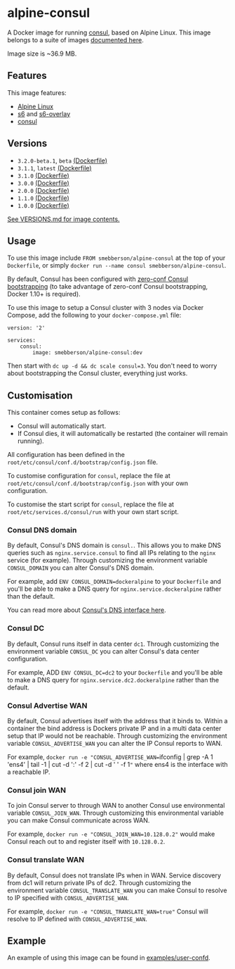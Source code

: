 # alpine-consul

A Docker image for running [consul][consul], based on Alpine Linux.
This image belongs to a suite of images [documented here][dockeralpine].

Image size is ~36.9 MB.

## Features

This image features:

- [Alpine Linux][alpinelinux]
- [s6][s6] and [s6-overlay][s6overlay]
- [consul][consul]

## Versions

- `3.2.0-beta.1`, `beta` [(Dockerfile)](https://github.com/smebberson/docker-alpine/blob/alpine-consul-v3.2.0-beta.1/alpine-consul/Dockerfile)
- `3.1.1`, `latest` [(Dockerfile)](https://github.com/smebberson/docker-alpine/blob/alpine-consul-v3.1.1/alpine-consul/Dockerfile)
- `3.1.0` [(Dockerfile)](https://github.com/smebberson/docker-alpine/blob/alpine-consul-v3.1.0/alpine-consul/Dockerfile)
- `3.0.0` [(Dockerfile)](https://github.com/smebberson/docker-alpine/blob/alpine-consul-v3.0.0/alpine-consul/Dockerfile)
- `2.0.0` [(Dockerfile)](https://github.com/smebberson/docker-alpine/blob/alpine-consul-v2.0.0/alpine-consul/Dockerfile)
- `1.1.0` [(Dockerfile)](https://github.com/smebberson/docker-alpine/blob/alpine-consul-v1.1.0/alpine-consul/Dockerfile)
- `1.0.0` [(Dockerfile)](https://github.com/smebberson/docker-alpine/blob/alpine-consul-v1.0.0/alpine-consul/Dockerfile)

[See VERSIONS.md for image contents.](https://github.com/smebberson/docker-alpine/blob/master/alpine-consul/VERSIONS.md)

## Usage

To use this image include `FROM smebberson/alpine-consul` at the top of your `Dockerfile`, or simply `docker run --name consul smebberson/alpine-consul`.

By default, Consul has been configured with [zero-conf Consul bootstrapping](https://github.com/smebberson/docker-alpine/tree/master/#consul-and-service-discovery) (to take advantage of zero-conf Consul bootstrapping, Docker 1.10+ is required).

To use this image to setup a Consul cluster with 3 nodes via Docker Compose, add the following to your `docker-compose.yml` file:

```
version: '2'

services:
    consul:
        image: smebberson/alpine-consul:dev
```

Then start with `dc up -d && dc scale consul=3`. You don't need to worry about bootstrapping the Consul cluster, everything just works.

## Customisation

This container comes setup as follows:

- Consul will automatically start.
- If Consul dies, it will automatically be restarted (the container will remain running).

All configuration has been defined in the `root/etc/consul/conf.d/bootstrap/config.json` file.

To customise configuration for `consul`, replace the file at `root/etc/consul/conf.d/bootstrap/config.json` with your own configuration.

To customise the start script for `consul`, replace the file at `root/etc/services.d/consul/run` with your own start script.

### Consul DNS domain

By default, Consul's DNS domain is `consul.`. This allows you to make DNS queries such as `nginx.service.consul` to find all IPs relating to the `nginx` service (for example). Through customizing the environment variable `CONSUL_DOMAIN` you can alter Consul's DNS domain.

For example, add `ENV CONSUL_DOMAIN=dockeralpine` to your `Dockerfile` and you'll be able to make a DNS query for `nginx.service.dockeralpine` rather than the default.

You can read more about [Consul's DNS interface here][consuldnsinterface].

### Consul DC

By default, Consul runs itself in data center `dc1`. Through customizing the environment variable `CONSUL_DC` you can alter Consul's data center configuration.

For example, ADD `ENV CONSUL_DC=dc2` to your `Dockerfile` and you'll be able to make a DNS query for `nginx.service.dc2.dockeralpine` rather than the default.

### Consul Advertise WAN

By default, Consul advertises itself with the address that it binds to. Within a container the bind address is Dockers private IP and in a multi data center setup that IP would not be reachable. Through customizing the environment variable `CONSUL_ADVERTISE_WAN` you can alter the IP Consul reports to WAN.

For example, `docker run -e "CONSUL_ADVERTISE_WAN=`ifconfig | grep -A 1 'ens4' | tail -1 | cut -d ':' -f 2 | cut -d ' ' -f 1`"` where ens4 is the interface with a reachable IP.

### Consul join WAN

To join Consul server to through WAN to another Consul use environmental variable `CONSUL_JOIN_WAN`. Through customizing this environmental variable you can make Consul communicate across WAN.

For example, `docker run -e "CONSUL_JOIN_WAN=10.128.0.2"` would make Consul reach out to and register itself with `10.128.0.2`.

### Consul translate WAN

By default, Consul does not translate IPs when in WAN. Service discovery from dc1 will return private IPs of dc2. Through customizing the environment variable `CONSUL_TRANSLATE_WAN` you can make Consul to resolve to IP specified with `CONSUL_ADVERTISE_WAN`.

For example, `docker run -e "CONSUL_TRANSLATE_WAN=true"` Consul will resolve to IP defined with `CONSUL_ADVERTISE_WAN`.

## Example

An example of using this image can be found in [examples/user-confd][example].

[dockeralpine]: https://github.com/smebberson/docker-alpine
[alpinelinux]: http://www.alpinelinux.org/
[s6]: http://www.skarnet.org/software/s6/
[s6overlay]: https://github.com/just-containers/s6-overlay
[consul]: https://www.consul.io/
[alpinebase]: https://registry.hub.docker.com/u/smebberson/alpine-base/
[consului]: https://github.com/smebberson/docker-ubuntu-base/tree/master/consul-ui
[consulagent]: https://github.com/smebberson/docker-ubuntu-base/tree/master/consul-agent
[consuldnsinterface]: https://www.consul.io/docs/agent/dns.html
[example]: https://github.com/smebberson/docker-alpine/blob/master/examples/user-consul/Dockerfile
